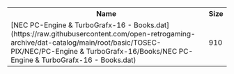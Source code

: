<table>
<tr><th>Name</th><th>Size</th></tr>
<tr><td>[NEC PC-Engine & TurboGrafx-16 - Books.dat](https://raw.githubusercontent.com/open-retrogaming-archive/dat-catalog/main/root/basic/TOSEC-PIX/NEC/PC-Engine & TurboGrafx-16/Books/NEC PC-Engine & TurboGrafx-16 - Books.dat)</td><td>910</td></tr>
</table>
